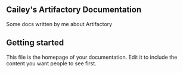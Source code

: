 ## Cailey's Artifactory Documentation

Some docs written by me about Artifactory

## Getting started

This file is the homepage of your documentation. Edit it to include the content you want people to see first.